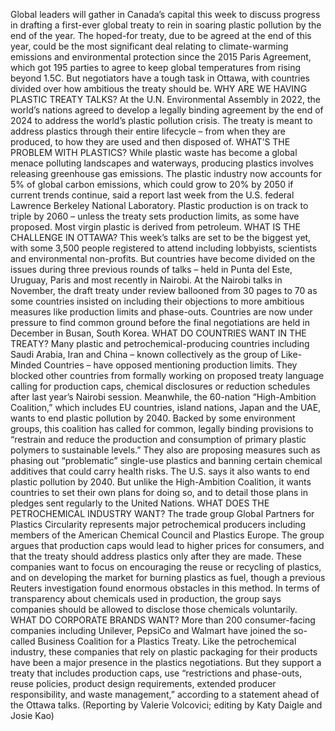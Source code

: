 Global leaders will gather in Canada’s capital this week to discuss progress in drafting a first-ever global treaty to rein in soaring plastic pollution by the end of the year.
The hoped-for treaty, due to be agreed at the end of this year, could be the most significant deal relating to climate-warming emissions and environmental protection since the 2015 Paris Agreement, which got 195 parties to agree to keep global temperatures from rising beyond 1.5C.
But negotiators have a tough task in Ottawa, with countries divided over how ambitious the treaty should be.
WHY ARE WE HAVING PLASTIC TREATY TALKS?
At the U.N. Environmental Assembly in 2022, the world’s nations agreed to develop a legally binding agreement by the end of 2024 to address the world’s plastic pollution crisis.
The treaty is meant to address plastics through their entire lifecycle – from when they are produced, to how they are used and then disposed of.
WHAT’S THE PROBLEM WITH PLASTICS?
While plastic waste has become a global menace polluting landscapes and waterways, producing plastics involves releasing greenhouse gas emissions.
The plastic industry now accounts for 5% of global carbon emissions, which could grow to 20% by 2050 if current trends continue, said a report last week from the U.S. federal Lawrence Berkeley National Laboratory.
Plastic production is on track to triple by 2060 – unless the treaty sets production limits, as some have proposed. Most virgin plastic is derived from petroleum.
WHAT IS THE CHALLENGE IN OTTAWA?
This week’s talks are set to be the biggest yet, with some 3,500 people registered to attend including lobbyists, scientists and environmental non-profits.
But countries have become divided on the issues during three previous rounds of talks – held in Punta del Este, Uruguay, Paris and most recently in Nairobi.
At the Nairobi talks in November, the draft treaty under review ballooned from 30 pages to 70 as some countries insisted on including their objections to more ambitious measures like production limits and phase-outs.
Countries are now under pressure to find common ground before the final negotiations are held in December in Busan, South Korea.
WHAT DO COUNTRIES WANT IN THE TREATY?
Many plastic and petrochemical-producing countries including Saudi Arabia, Iran and China – known collectively as the group of Like-Minded Countries – have opposed mentioning production limits.
They blocked other countries from formally working on proposed treaty language calling for production caps, chemical disclosures or reduction schedules after last year’s Nairobi session.
Meanwhile, the 60-nation “High-Ambition Coalition,” which includes EU countries, island nations, Japan and the UAE, wants to end plastic pollution by 2040.
Backed by some environment groups, this coalition has called for common, legally binding provisions to “restrain and reduce the production and consumption of primary plastic polymers to sustainable levels.” They also are proposing measures such as phasing out “problematic” single-use plastics and banning certain chemical additives that could carry health risks.
The U.S. says it also wants to end plastic pollution by 2040. But unlike the High-Ambition Coalition, it wants countries to set their own plans for doing so, and to detail those plans in pledges sent regularly to the United Nations.
WHAT DOES THE PETROCHEMICAL INDUSTRY WANT?
The trade group Global Partners for Plastics Circularity represents major petrochemical producers including members of the American Chemical Council and Plastics Europe.
The group argues that production caps would lead to higher prices for consumers, and that the treaty should address plastics only after they are made.
These companies want to focus on encouraging the reuse or recycling of plastics, and on developing the market for burning plastics as fuel, though a previous Reuters investigation found enormous obstacles in this method. In terms of transparency about chemicals used in production, the group says companies should be allowed to disclose those chemicals voluntarily.
WHAT DO CORPORATE BRANDS WANT?
More than 200 consumer-facing companies including Unilever, PepsiCo and Walmart have joined the so-called Business Coalition for a Plastics Treaty.
Like the petrochemical industry, these companies that rely on plastic packaging for their products have been a major presence in the plastics negotiations.
But they support a treaty that includes production caps, use “restrictions and phase-outs, reuse policies, product design requirements, extended producer responsibility, and waste management,” according to a statement ahead of the Ottawa talks.
(Reporting by Valerie Volcovici; editing by Katy Daigle and Josie Kao)